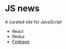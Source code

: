 # JS news

A curated site for JavaScript

* React
* Redux
* [Firebase](https://firebase.google.com)
